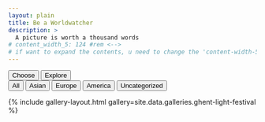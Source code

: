 ```yaml
---
layout: plain
title: Be a Worldwatcher
description: >
  A picture is worth a thousand words
# content_width_5: 124 #rem <--> 
# if want to expand the contents, u need to change the 'content-width-5' in /_data/variables.yml file
---
```


<!-------------------------------------- THE HEAD -------------------------------------->
<head>
    <script src="https://cdnjs.cloudflare.com/ajax/libs/jquery/2.2.0/jquery.min.js"></script>
    <script src="https://cdnjs.cloudflare.com/ajax/libs/jquery-mousewheel/3.1.13/jquery.mousewheel.min.js"></script>
    <script src="https://cdnjs.cloudflare.com/ajax/libs/lightgallery/1.2.19/js/lightgallery-all.min.js"></script>
    <link rel="stylesheet" href="https://cdnjs.cloudflare.com/ajax/libs/lightgallery/1.2.19/css/lightgallery.min.css" />
    <script src="https://cdnjs.cloudflare.com/ajax/libs/jquery.isotope/3.0.0/isotope.pkgd.min.js"></script>
    <script src="https://cdnjs.cloudflare.com/ajax/libs/picturefill/3.0.2/picturefill.min.js"></script>
    <script src="https://cdnjs.cloudflare.com/ajax/libs/jquery.imagesloaded/4.1.0/imagesloaded.pkgd.min.js"></script>
</head>

<!-------------------------------------- THE HTML -------------------------------------->

<div id="interact-area" class="interact-area">

  <div id="search-button-group" class="search-button-group">
  <button class="search-btn" id="search-choose">Choose</button>
  <button class="search-btn" id="search-world">Explore</button>
  </div>

  <div id ="filter-button-group" class="filter-button-group">
    <button class="choose-btn" data-filter="*">All</button>
    <button class="choose-btn" data-filter="Asian">Asian</button>
    <button class="choose-btn" data-filter="Europe">Europe</button>
    <button class="choose-btn" data-filter="America">America</button>
    <button class="choose-btn" data-filter="Uncategorized">Uncategorized</button>
  </div>

</div>

<p>
</p>

{% include gallery-layout.html gallery=site.data.galleries.ghent-light-festival %}

<!-------------------------------------- THE SCRIPT -------------------------------------->
<script>
    $(document).ready(function() {

      $("#image-gallery").lightGallery({
        selector: '.item'
      });
      
      var $grid = $('#image-gallery').isotope({
        percentPosition: true,
        columnWidth: '#gallery-sizer',
        itemSelector: '.image-wrapper',
        layoutMode: 'masonry',
      });
      $grid.imagesLoaded().progress(function() {
        $grid.isotope('layout');
      });

      $("#filter-button-group").on( 'click', 'button', function() {
        var filterValue = $(this).attr('data-filter');
        if (filterValue != '*') { 
          filterValue = '[data-category="'+ filterValue +'"]';
        }
        $grid.isotope({ filter : filterValue });
      });
      
      $("#search-choose").on('click', function(){
        $('#filter-button-group').slideToggle();
      });

    });
</script>


